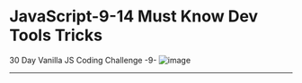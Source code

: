 # JavaScript-9-14 Must Know Dev Tools Tricks
30 Day Vanilla JS Coding Challenge -9- 
![image](https://user-images.githubusercontent.com/58724276/196437387-1e4c0fe3-9fa9-4deb-933c-3d5e7f439182.png)
<hr>
